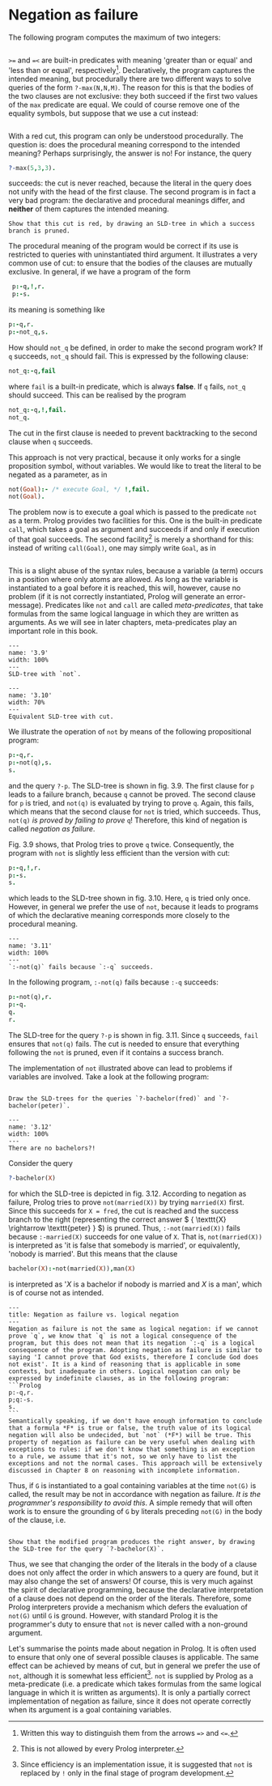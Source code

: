<!--H3: Section 3.3-->
# Negation as failure #

The following program computes the maximum of two integers:
```{swish} 3.3.1
```
`>=` and `=<` are built-in predicates with meaning 'greater than or equal' and 'less than or equal', respectively[^8]. Declaratively, the program captures the intended meaning, but procedurally there are two different ways to solve queries of the form `?-max(N,N,M)`. The reason for this is that the bodies of the two clauses are not exclusive: they both succeed if the first two values of the `max` predicate are equal. We could of course remove one of the equality symbols, but suppose that we use a cut instead:
```{swish} 3.3.2
```
With a red cut, this program can only be understood procedurally. The question is: does the procedural meaning correspond to the intended meaning? Perhaps surprisingly, the answer is no! For instance, the query
```Prolog
?-max(5,3,3).
```
succeeds: the cut is never reached, because the literal in the query does not unify with the head of the first clause. The second program is in fact a very bad program: the declarative and procedural meanings differ, and **neither** of them captures the intended meaning.

```{exercise} 3.4
Show that this cut is red, by drawing an SLD-tree in which a success branch is pruned.
```

The procedural meaning of the program would be correct if its use is restricted to queries with uninstantiated third argument. It illustrates a very common use of cut: to ensure that the bodies of the clauses are mutually exclusive. In general, if we have a program of the form
```Prolog
 p:-q,!,r.
 p:-s.
```
its meaning is something like
```Prolog
p:-q,r.
p:-not_q,s.
```
How should `not_q` be defined, in order to make the second program work? If `q` succeeds, `not_q` should fail. This is expressed by the following clause:
```Prolog
not_q:-q,fail
```
where `fail` is a built-in predicate, which is always **false**. If `q` fails, `not_q` should succeed. This can be realised by the program
```Prolog
not_q:-q,!,fail.
not_q.
```
The cut in the first clause is needed to prevent backtracking to the second clause when `q` succeeds.

This approach is not very practical, because it only works for a single proposition symbol, without variables. We would like to treat the literal to be negated as a parameter, as in
```Prolog
not(Goal):- /* execute Goal, */ !,fail.
not(Goal).
```
The problem now is to execute a goal which is passed to the predicate `not` as a term. Prolog provides two facilities for this. One is the built-in predicate `call`, which takes a goal as argument and succeeds if and only if execution of that goal succeeds. The second facility[^9] is merely a shorthand for this: instead of writing `call(Goal)`, one may simply write `Goal`, as in
```{swish} 3.3.2_2
```
This is a slight abuse of the syntax rules, because a variable (a term) occurs in a position where only atoms are allowed. As long as the variable is instantiated to a goal before it is reached, this will, however, cause no problem (if it is not correctly instantiated, Prolog will generate an error-message). Predicates like `not` and `call` are called *meta-predicates*, that take formulas from the same logical language in which they are written as arguments. As we will see in later chapters, meta-predicates play an important role in this book.

```{figure} /src/fig/part_i/image038.svg
---
name: '3.9'
width: 100%
---
SLD-tree with `not`.
```

```{figure} /src/fig/part_i/image040.svg
---
name: '3.10'
width: 70%
---
Equivalent SLD-tree with cut.
```

We illustrate the operation of `not` by means of the following propositional program:
```Prolog
p:-q,r.
p:-not(q),s.
s.
```
and the query `?-p`. The SLD-tree is shown in fig. 3.9. The first clause for `p` leads to a failure branch, because `q` cannot be proved. The second clause for `p` is tried, and `not(q)` is evaluated by trying to prove `q`. Again, this fails, which means that the second clause for `not` is tried, which succeeds. Thus, `not(q)` *is proved by failing to prove* `q`! Therefore, this kind of negation is called *negation as failure*.

Fig. 3.9 shows, that Prolog tries to prove `q` twice. Consequently, the program with `not` is slightly less efficient than the version with cut:
```Prolog
p:-q,!,r.
p:-s.
s.
```
which leads to the SLD-tree shown in fig. 3.10. Here, `q` is tried only once. However, in general we prefer the use of `not`, because it leads to programs of which the declarative meaning corresponds more closely to the procedural meaning.

```{figure} /src/fig/part_i/image042.svg
---
name: '3.11'
width: 100%
---
`:-not(q)` fails because `:-q` succeeds.
```

In the following program, `:-not(q)` fails because `:-q` succeeds:
```Prolog
p:-not(q),r.
p:-q.
q.
r.
```
The SLD-tree for the query `?-p` is shown in fig. 3.11. Since `q` succeeds, `fail` ensures that `not(q)` fails. The cut is needed to ensure that everything following the `not` is pruned, even if it contains a success branch.

The implementation of `not` illustrated above can lead to problems if variables are involved. Take a look at the following program:
```{swish} 3.3.3
```

```{exercise} 3.5
Draw the SLD-trees for the queries `?-bachelor(fred)` and `?-bachelor(peter)`.
```

```{figure} /src/fig/part_i/image044.svg
---
name: '3.12'
width: 100%
---
There are no bachelors?!
```

Consider the query
```Prolog
?-bachelor(X)
```
for which the SLD-tree is depicted in fig. 3.12. According to negation as failure, Prolog tries to prove `not(married(X))` by trying `married(X)` first. Since this succeeds for `X = fred`, the cut is reached and the success branch to the right (representing the correct answer $ \{ \texttt{X} \rightarrow \texttt{peter} \} $) is pruned. Thus, `:‑not(married(X))` fails because `:‑married(X)` succeeds for one value of `X`. That is, `not(married(X))` is interpreted as 'it is false that somebody is married', or equivalently, 'nobody is married'. But this means that the clause
```Prolog
bachelor(X):-not(married(X)),man(X)
```
is interpreted as '*X* is a bachelor if nobody is married and *X* is a man', which is of course not as intended.

````{infobox}
---
title: Negation as failure vs. logical negation
---
Negation as failure is not the same as logical negation: if we cannot prove `q`, we know that `q` is not a logical consequence of the program, but this does not mean that its negation `:-q` is a logical consequence of the program. Adopting negation as failure is similar to saying 'I cannot prove that God exists, therefore I conclude God does not exist'. It is a kind of reasoning that is applicable in some contexts, but inadequate in others. Logical negation can only be expressed by indefinite clauses, as in the following program:
```Prolog
p:-q,r.
p;q:-s.
s.
```
Semantically speaking, if we don't have enough information to conclude that a formula *F* is true or false, the truth value of its logical negation will also be undecided, but `not` (*F*) will be true. This property of negation as failure can be very useful when dealing with exceptions to rules: if we don't know that something is an exception to a rule, we assume that it's not, so we only have to list the exceptions and not the normal cases. This approach will be extensively discussed in Chapter 8 on reasoning with incomplete information.
````

Thus, if `G` is instantiated to a goal containing variables at the time `not(G)` is called, the result may be not in accordance with negation as failure. *It is the programmer's responsibility to avoid this*. A simple remedy that will often work is to ensure the grounding of `G` by literals preceding `not(G)` in the body of the clause, i.e.
```{swish} 3.3.3a
```

```{exercise} 3.6
Show that the modified program produces the right answer, by drawing the SLD-tree for the query `?-bachelor(X)`.
```

Thus, we see that changing the order of the literals in the body of a clause does not only affect the order in which answers to a query are found, but it may also change the set of answers! Of course, this is very much against the spirit of declarative programming, because the declarative interpretation of a clause does not depend on the order of the literals. Therefore, some Prolog interpreters provide a mechanism which defers the evaluation of `not(G)` until `G` is ground. However, with standard Prolog it is the programmer's duty to ensure that `not` is never called with a non-ground argument.

Let's summarise the points made about negation in Prolog. It is often used to ensure that only one of several possible clauses is applicable. The same effect can be achieved by means of cut, but in general we prefer the use of `not`, although it is somewhat less efficient[^10]. `not` is supplied by Prolog as a meta-predicate (i.e. a predicate which takes formulas from the same logical language in which it is written as arguments). It is only a partially correct implementation of negation as failure, since it does not operate correctly when its argument is a goal containing variables.

[^8]: Written this way to distinguish them from the arrows `=>` and `<=`.
[^9]: This is not allowed by every Prolog interpreter.
[^10]: Since efficiency is an implementation issue, it is suggested that `not` is replaced by `!` only in the final stage of program development.
